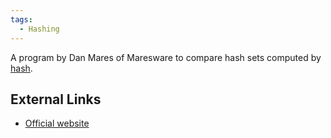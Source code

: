 ```yaml
---
tags:
  - Hashing
---
```

A program by Dan Mares of Maresware to compare hash sets computed by [hash](https://www.maresware.com/maresware/html/hash.htm).

## External Links

* [Official website](https://www.maresware.com/maresware/html/hashcmp.htm)
